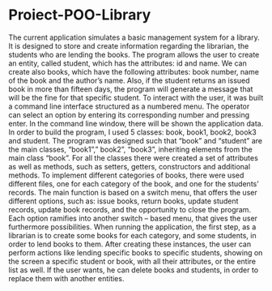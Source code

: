# Proiect-POO-Library
The current application simulates a basic management system for a library. It is designed to store and create information regarding the librarian, the students who are lending the books. The program allows the user to create an entity, called student, which has the attributes: id and name. We can create also books, which have the following attributes: book number, name of the book and the author’s name. Also, if the student returns an issued book in more than fifteen days, the program will generate a message that will be the fine for that specific student. To interact with the user, it was built a command line interface structured as a numbered menu. The operator can select an option by entering its corresponding number and pressing enter. In the command line window, there will be shown the application data.
In order to build the program, I used 5 classes: book, book1, book2, book3 and student. The program was designed such that “book” and “student” are the main classes, “book1”,” book2”, “book3”, inheriting elements from the main class “book”. For all the classes there were created a set of attributes as well as methods, such as setters, getters, constructors and additional methods. To implement different categories of books, there were used different files, one for each category of the book, and one for the students’ records. The main function is based on a switch menu, that offers the user different options, such as: issue books, return books, update student records, update book records, and the opportunity to close the program. Each option ramifies into another switch – based menu, that gives the user furthermore possibilities. 
When running the application, the first step, as a librarian is to create some books for each category, and some students, in order to lend books to them. After creating these instances, the user can perform actions like lending specific books to specific students, showing on the screen a specific student or book, with all their attributes, or the entire list as well. If the user wants, he can delete books and students, in order to replace them with another entities. 
